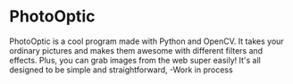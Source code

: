 # PhotoOptic
PhotoOptic is a cool program made with Python and OpenCV. It takes your ordinary pictures and makes them awesome with different filters and effects. Plus, you can grab images from the web super easily! It's all designed to be simple and straightforward, 
-Work in process
